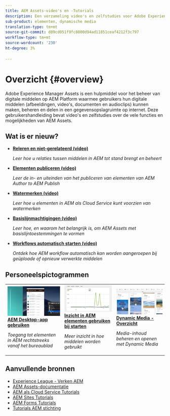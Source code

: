 ```yaml
---
title: AEM Assets-video's en -Tutorials
description: Een verzameling video's en zelfstudies voor Adobe Experience Manager Assets
sub-product: elementen, dynamische media
translation-type: tm+mt
source-git-commit: d89cd051f9fc8800d94ad11851ceaf4212f3c797
workflow-type: tm+mt
source-wordcount: '230'
ht-degree: 3%

---
```



# Overzicht {#overview}

Adobe Experience Manager Assets is een hulpmiddel voor het beheer van digitale middelen op AEM Platform waarmee gebruikers hun digitale middelen (afbeeldingen, video&#39;s, documenten en audioclips) kunnen maken, beheren en delen in een gegevensopslagruimte op internet. Deze gebruikershandleiding bevat video&#39;s en zelfstudies over de vele functies en mogelijkheden van AEM Assets.

## Wat is er nieuw?

* **[Releren en niet-gerelateerd (video)](./authoring/relate-unrelate.md)**

   *Leer hoe u relaties tussen middelen in AEM tot stand brengt en beheert*

* **[Elementen publiceren (video)](./sharing/publish.md)**

   *Leer de in- en uiteinden van het publiceren van elementen van AEM Author to AEM Publish*

* **[Watermerken (video)](./advanced/watermarks.md)**

   *Leer hoe u elementen in AEM als Cloud Service kunt voorzien van watermerken*

* **[Basislijnmachtigingen (video)](./configuring/baseline-permissions.md)**

   *Leer hoe, en waarom het belangrijk is, om AEM Assets met basislijntoestemmingen te vormen*

* **[Workflows automatisch starten (video)](./configuring/auto-start-workflows.md)**

   *Ontdek hoe AEM workflow automatisch kan worden aangeroepen bij geüploade of opnieuw verwerkte middelen*

## Personeelspictogrammen

<table>
<td>
   <a href="./creative-workflows/aem-desktop-app.md">
   <img alt="Verbeterde slimme tags" src="./assets/overview/desktop-app.png" />
   </a>
   <div>
      <a href="./creative-workflows/aem-desktop-app.md">
      <strong>AEM Desktop-app gebruiken</strong>
      </a>
   </div>
   <p>
      <em>Toegang tot elementen in AEM rechtstreeks vanaf het bureaublad</em>
   </p>
</td>
<td>
   <a href="./advanced/asset-insights-launch-tutorial.md">
   <img alt="AEM Assets Insights" src="./assets/overview/asset-insights.png"/>
   </a>
   <div>
      <a href="./advanced/asset-insights-launch-tutorial.md">
      <strong>Inzicht in AEM elementen gebruiken bij starten</strong>
      </a>
   </div>
   <p>
      <em>Meer inzicht in hoe middelen worden gebruikt</em>
   <p>
</td>
<td>
   <a href="./dynamic-media/dynamic-media-overview-feature-video-use.md">
   <img alt="Dynamic Media - Overzicht" src="./assets/overview/dynamic-media.png" />
   </a>
   <div>
      <a href="./dynamic-media/dynamic-media-overview-feature-video-use.md">
      <strong>Dynamic Media - Overzicht</strong>
      </a>
   </div>
   <p>
      <em>Media-inhoud beheren en openen met Dynamic Media</em>
   <p>
</td>
</table>

## Aanvullende bronnen

* [Experience League - Verken AEM](https://experienceleague.adobe.com/#recommended/solutions/experience-manager)
* [AEM Assets-documentatie](https://helpx.adobe.com/experience-manager/6-5/assets/user-guide.html)
* [AEM als Cloud Service Tutorials](/help/cloud-service/overview.md)
* [AEM Sites Tutorials](/help/sites/overview.md)
* [AEM Forms Tutorials](/help/forms/overview.md)
* [Tutorials AEM stichting](/help/foundation/overview.md)
